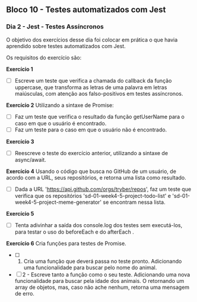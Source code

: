 ## Bloco 10 - Testes automatizados com Jest
### Dia 2 - Jest - Testes Assíncronos

O objetivo dos exercícios desse dia foi colocar em prática o que havia aprendido sobre testes automatizados com Jest.

Os requisitos do exercí­cio são:

**Exercício 1**
- [ ] Escreve um teste que verifica a chamada do callback da função uppercase, que transforma as letras de uma palavra em letras maiúsculas, com atenção aos falso-positivos em testes assíncronos.

**Exercício 2**
Utilizando a sintaxe de Promise:

- [ ] Faz um teste que verifica o resultado da função getUserName para o caso em que o usuário é encontrado.
- [ ] Faz um teste para o caso em que o usuário não é encontrado.

**Exercício 3**
- [ ] Reescreve o teste do exercício anterior, utilizando a sintaxe de async/await.

**Exercício 4**
Usando o código que busca no GitHub de um usuário, de acordo com a URL, seus repositórios, e retorna uma lista como resultado.
 
- [ ] Dada a URL 'https://api.github.com/orgs/tryber/repos', faz um teste que verifica que os repositórios 'sd-01-week4-5-project-todo-list' e 'sd-01-week4-5-project-meme-generator' se encontram nessa lista.
 
**Exercício 5**
- [ ] Tenta adivinhar a saída dos console.log dos testes sem executá-los, para testar o uso do beforeEach e do afterEach .

**Exercício 6**
Cria funções para testes de Promise.

- [ ] 1. Cria uma função que deverá passa no teste pronto. Adicionando uma funcionalidade para buscar pelo nome do animal.
- [ ] 2 - Escreve tanto a função como o seu teste. Adicionando uma nova funcionalidade para buscar pela idade dos animais. O retornando um array de objetos, mas, caso não ache nenhum, retorna uma mensagem de erro.
